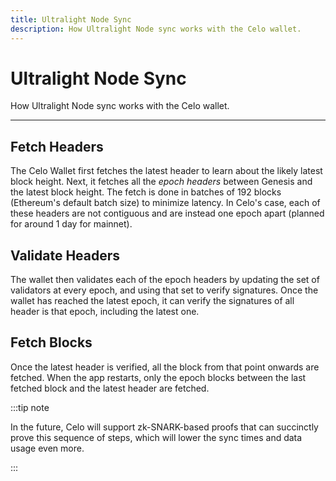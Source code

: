 ```yaml
---
title: Ultralight Node Sync
description: How Ultralight Node sync works with the Celo wallet. 
---
```

# Ultralight Node Sync

How Ultralight Node sync works with the Celo wallet. 

___


## Fetch Headers

The Celo Wallet first fetches the latest header to learn about the likely latest block height. Next, it fetches all the _epoch headers_ between Genesis and the latest block height. The fetch is done in batches of 192 blocks \(Ethereum's default batch size\) to minimize latency. In Celo's case, each of these headers are not contiguous and are instead one epoch apart \(planned for around 1 day for mainnet\). 

## Validate Headers

The wallet then validates each of the epoch headers by updating the set of validators at every epoch, and using that set to verify signatures. Once the wallet has reached the latest epoch, it can verify the signatures of all header is that epoch, including the latest one.

## Fetch Blocks

Once the latest header is verified, all the block from that point onwards are fetched. When the app restarts, only the epoch blocks between the last fetched block and the latest header are fetched.

:::tip note

In the future, Celo will support zk-SNARK-based proofs that can succinctly prove this sequence of steps, which will lower the sync times and data usage even more.

:::
